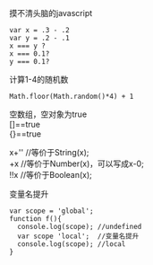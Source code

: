 摸不清头脑的javascript
````
var x = .3 - .2  
var y = .2 - .1  
x === y ?   
x === 0.1?  
y === 0.1?  
````
计算1-4的随机数
````
Math.floor(Math.random()*4) + 1   
````
空数组，空对象为true   
[]==true   
{}==true   

x+'' //等价于String(x);   
+x //等价于Number(x)，可以写成x-0;  
!!x //等价于Boolean(x);  

变量名提升  
````
var scope = 'global';
function f(){
  console.log(scope); //undefined
  var scope 'local';  //变量名提升
  console.log(scope); //local
}
````
